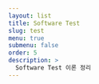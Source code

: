 ```yaml
---
layout: list
title: Software Test
slug: test
menu: true
submenu: false
order: 5
description: >
  Software Test 이론 정리
---
```

